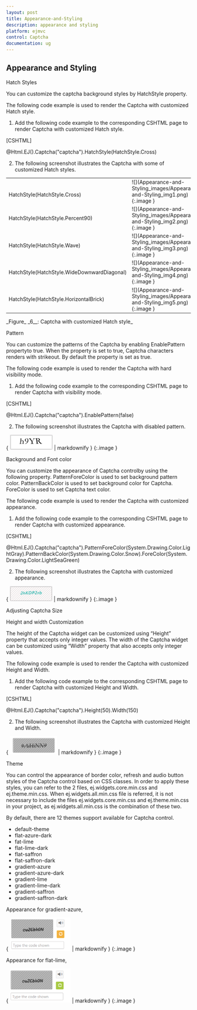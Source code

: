 ```yaml
---
layout: post
title: Appearance-and-Styling
description: appearance and styling
platform: ejmvc
control: Captcha
documentation: ug
---
```


## Appearance and Styling

Hatch Styles

You can customize the captcha background styles by HatchStyle property. 

The following code example is used to render the Captcha with customized Hatch style.

1. Add the following code example to the corresponding CSHTML page to render Captcha with customized Hatch style.



[CSHTML]

@Html.EJ().Captcha("captcha").HatchStyle(HatchStyle.Cross)



2. The following screenshot illustrates the Captcha with some of customized Hatch styles. 
<table>
<tr>
<td>
<br>HatchStyle(HatchStyle.Cross)</td><td>
![](Appearance-and-Styling_images/Appearance-and-Styling_img1.png)
{:.image }
</td></tr>
<tr>
<td>
HatchStyle(HatchStyle.Percent90)</td><td>
![](Appearance-and-Styling_images/Appearance-and-Styling_img2.png)
{:.image }
</td></tr>
<tr>
<td>
HatchStyle(HatchStyle.Wave)</td><td>
![](Appearance-and-Styling_images/Appearance-and-Styling_img3.png)
{:.image }
</td></tr>
<tr>
<td>
HatchStyle(HatchStyle.WideDownwardDiagonal)</td><td>
![](Appearance-and-Styling_images/Appearance-and-Styling_img4.png)
{:.image }
</td></tr>
<tr>
<td>
HatchStyle(HatchStyle.HorizontalBrick)</td><td>
![](Appearance-and-Styling_images/Appearance-and-Styling_img5.png)
{:.image }
</td></tr>
</table>
_Figure_ _6__: Captcha with customized Hatch style_

Pattern

You can customize the patterns of the Captcha by enabling EnablePattern propertyto true. When the property is set to true, Captcha characters renders with strikeout. By default the property is set as true.

The following code example is used to render the Captcha with hard visibility mode.

1. Add the following code example to the corresponding CSHTML page to render Captcha with visibility mode.



[CSHTML]

@Html.EJ().Captcha("captcha").EnablePattern(false)



2. The following screenshot illustrates the Captcha with disabled pattern. 

{ ![C:/Users/ApoorvahR/Desktop/3.png](Appearance-and-Styling_images/Appearance-and-Styling_img6.png) | markdownify }
{:.image }


Background and Font color 

You can customize the appearance of Captcha controlby using the following property. PatternForeColor is used to set background pattern color. PatternBackColor is used to set background color for Captcha. ForeColor is used to set Captcha text color.

The following code example is used to render the Captcha with customized appearance.

1. Add the following code example to the corresponding CSHTML page to render Captcha with customized appearance.

[CSHTML]

@Html.EJ().Captcha("captcha").PatternForeColor(System.Drawing.Color.LightGray).PatternBackColor(System.Drawing.Color.Snow).ForeColor(System.Drawing.Color.LightSeaGreen) 



2. The following screenshot illustrates the Captcha with customized appearance. 

{ ![C:/Users/ApoorvahR/Desktop/3.png](Appearance-and-Styling_images/Appearance-and-Styling_img7.png) | markdownify }
{:.image }


Adjusting Captcha Size

Height and width Customization

The height of the Captcha widget can be customized using “Height” property that accepts only integer values. The width of the Captcha widget can be customized using “Width” property that also accepts only integer values.

The following code example is used to render the Captcha with customized Height and Width.

1. Add the following code example to the corresponding CSHTML page to render Captcha with customized Height and Width.



[CSHTML]

@Html.EJ().Captcha("captcha").Height(50).Width(150)



2. The following screenshot illustrates the Captcha with customized Height and Width. 

{ ![](Appearance-and-Styling_images/Appearance-and-Styling_img8.png) | markdownify }
{:.image }


Theme

You can control the appearance of border color, refresh and audio button styles of the Captcha control based on CSS classes. In order to apply these styles, you can refer to the 2 files, ej.widgets.core.min.css and ej.theme.min.css. When ej.widgets.all.min.css file is referred, it is not necessary to include the files ej.widgets.core.min.css and ej.theme.min.css in your project, as ej.widgets.all.min.css is the combination of these two. 

By default, there are 12 themes support available for Captcha control.

* default-theme
* flat-azure-dark
* fat-lime
* flat-lime-dark
* flat-saffron
* flat-saffron-dark
* gradient-azure
* gradient-azure-dark
* gradient-lime
* gradient-lime-dark
* gradient-saffron
* gradient-saffron-dark

Appearance for gradient-azure,

{ ![](Appearance-and-Styling_images/Appearance-and-Styling_img9.png) | markdownify }
{:.image }


Appearance for flat-lime,

{ ![](Appearance-and-Styling_images/Appearance-and-Styling_img10.png) | markdownify }
{:.image }


